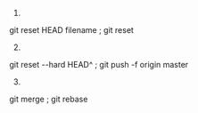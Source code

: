 1.
git reset HEAD filename ; git reset

2.
git reset --hard HEAD^ ; git push -f origin master

3.
git merge  ; git rebase

